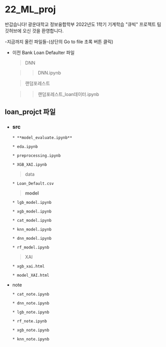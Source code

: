 # 22_ML_proj

반갑습니다!
광운대학교 정보융합학부 2022년도 1학기 기계학습 "큐빅" 프로젝트 팀 깃허브에 오신 것을 환영합니다.

-지금까지 올린 파일들-(상단의 Go to file 초록 버튼 클릭)  

- 이전 Bank Loan Defaulter 파일  

  > DNN  
    
  > > DNN.ipynb  

  > 랜덤포레스트

  > > 랜덤포레스트_loan데이터.ipynb  

## loan_projct 파일  
  
* ### src  
  
      * **model_evaluate.ipynb**    
  
      * eda.ipynb  
  
      * preprocessing.ipynb  
  
      * XGB_XAI.ipynb   

  > data  
    
      * Loan_Default.csv   

  > **model**  

      * lgb_model.ipynb  

      * xgb_model.ipynb  

      * cat_model.ipynb  
  
      * knn_model.ipynb  
  
      * dnn_model.ipynb  

      * rf_model.ipynb  

  > XAI  
  
      * xgb_xai.html  
  
      * model_XAI.html  
  
* note  
  
      * cat_note.ipynb  
  
      * dnn_note.ipynb  
  
      * lgb_note.ipynb  
  
      * rf_note.ipynb  
  
      * xgb_note.ipynb  
  
      * knn_note.ipynb  


